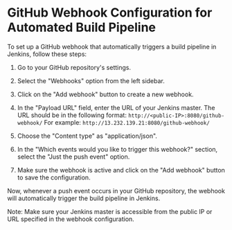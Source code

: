 # GitHub Webhook Configuration for Automated Build Pipeline

To set up a GitHub webhook that automatically triggers a build pipeline in Jenkins, follow these steps:

1. Go to your GitHub repository's settings.

2. Select the "Webhooks" option from the left sidebar.

3. Click on the "Add webhook" button to create a new webhook.

4. In the "Payload URL" field, enter the URL of your Jenkins master. The URL should be in the following format:
   `http://<public-IP>:8080/github-webhook/`
   For example:
   `http://13.232.139.21:8080/github-webhook/`

5. Choose the "Content type" as "application/json".

6. In the "Which events would you like to trigger this webhook?" section, select the "Just the push event" option.

7. Make sure the webhook is active and click on the "Add webhook" button to save the configuration.

Now, whenever a push event occurs in your GitHub repository, the webhook will automatically trigger the build pipeline in Jenkins.

Note: Make sure your Jenkins master is accessible from the public IP or URL specified in the webhook configuration.
